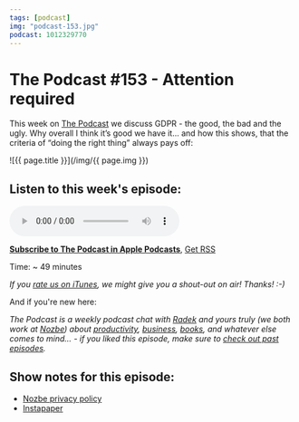 ```yaml
---
tags: [podcast]
img: "podcast-153.jpg"
podcast: 1012329770
---
```


# The Podcast #153 - Attention required

This week on [The Podcast][p] we discuss GDPR - the good, the bad and the ugly. Why overall I think it’s good we have it... and how this shows, that the criteria of “doing the right thing” always pays off:

<!--More-->

![{{ page.title }}](/img/{{ page.img }})

## Listen to this week's episode:

<audio controls>
<source src="https://files.nozbe.com/podcast/153.mp3" type="audio/mpeg">
</audio>

**[Subscribe to The Podcast in Apple Podcasts][i]**, [Get RSS][rss]

Time: ~ 49 minutes

*If you [rate us on iTunes][i], we might give you a shout-out on air! Thanks! :-)*

And if you're new here:

*The Podcast is a weekly podcast chat with [Radek][r] and yours truly (we both work at [Nozbe][n]) about [productivity](/productivity), [business](/business), [books](/books), and whatever else comes to mind… - if you liked this episode, make sure to [check out past episodes](/podcast).*

## Show notes for this episode:

  * [Nozbe privacy policy](https://nozbe.com/terms/)
  * [Instapaper](https://www.instapaper.com/gdpr)



[y]: https://michael.gratis/thepodcastyt
[rss]: https://thepodcast.fm/episodes?format=RSS
[e]: /podcast-153

[p]: /podcast
[n]: https://michael.gratis/nozbe
[r]: https://michael.gratis/radex
[i]: https://michael.gratis/thepodcast
[o]: https://michael.gratis/ipadonly

